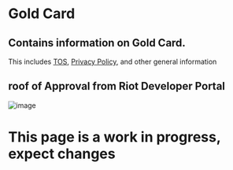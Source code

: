 # Gold Card
## Contains information on Gold Card. 
This includes [TOS](https://github.com/PxINKY/GoldCard/blob/main/Terms%20Of%20Service), [Privacy Policy](https://github.com/PxINKY/GoldCard/blob/main/Privacy%20Policy), and other general information

## roof of Approval from Riot Developer Portal
![image](https://user-images.githubusercontent.com/45299920/149035735-f8818cdd-d0e6-442d-8786-a28eb0952ed6.png)


# This page is a work in progress, expect changes
